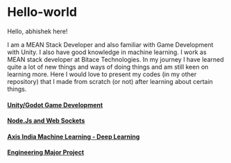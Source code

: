 # Hello-world

Hello, abhishek here!

I am a MEAN Stack Developer and also familiar with Game Development with Unity. I also have good knowledge in machine learning. I work as MEAN stack developer at Bitace Technologies. In my journey I have learned quite a lot of new things and ways of doing things and am still keen on learning more. Here I would love to present my codes (in my other repository) that I made from scratch (or not) after learning about certain things.

#### [Unity/Godot Game Development](https://github.com/Abhishek21296/Hello-world/tree/master/Game%20Development)

#### [Node.Js and Web Sockets](https://github.com/Abhishek21296/Hello-world/tree/master/Node.Js%20%26%20Web%20sockets)

#### [Axis India Machine Learning - Deep Learning](https://github.com/Abhishek21296/Hello-world/tree/master/AIML)

#### [Engineering Major Project](https://github.com/Abhishek21296/Hello-world/tree/master/Engineering%20Major%20Project)
